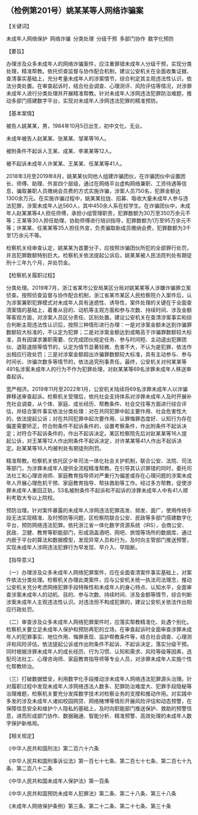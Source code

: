 ## （检例第201号）姚某某等人网络诈骗案



【关键词】

未成年人网络保护 网络诈骗 分类处理 分级干预 多部门协作 数字化预防

【要旨】

办理涉及众多未成年人的网络诈骗案件，应注重罪错未成年人分级干预，实现分类处理，精准帮教。依托侦查监督与协作配合机制，建议公安机关在全面收集证据、查清事实基础上，充分考量未成年人的涉案情节，综合判定其主观违法性认识，依法分类处置。在审查起诉时，结合社会调查、心理测评、风险评估等情况，对涉罪未成年人进行分类处理并开展精准帮教。针对未成年人涉网违法犯罪防治难题，推动多部门搭建数字平台，实现对未成年人涉网违法犯罪的精准预防。

【基本案情】

被告人姚某某，男，1984年10月5日出生，初中文化，无业。

未成年被告人赵某某、张某某、邹某等16人。

被附条件不起诉人王某、成某、李某某等12人。

被不起诉未成年人许某某、王某某、任某某等41人。

2018年3月至2019年8月，姚某某伙同他人组建诈骗团伙，在诈骗团伙中设置团长、师傅、助理、外宣四个层级，通过在网络平台虚构网络兼职、工资待遇等信息，骗取兼职人员缴纳会员费的方式实施诈骗，涉案人员750名，犯罪金额达1300余万元。在实施诈骗过程中，姚某某拉拢、招募、吸收大量未成年人参与违法犯罪，涉案未成年人达560人，其中450余人系在校学生。在诈骗团伙中，未成年人赵某某等4人担任师傅，承担小组管理职责，犯罪数额为30万至350万余元不等；王某等30人担任助理，协助师傅进行培训指导，犯罪数额为1万至95万余元不等；许某某、任某某等35人担任外宣，负责骗取新成员缴纳会费，犯罪数额为3千至1万余元不等。

检察机关经审查认定，姚某某为首要分子，应按照诈骗团伙所犯的全部罪行处罚，并且犯罪数额特别巨大。检察机关依法提起公诉后，姚某某被人民法院判处有期徒刑十三年九个月，并处罚金。

【检察机关履职过程】

分类处理。2019年7月，浙江省某市公安局某区分局对姚某某等人涉嫌诈骗罪立案侦查。按照侦查监督与协作配合机制，浙江省某市某区人民检察院介入案件后，认为涉案兼职犯罪模式对未成年人具有迷惑性、诱导性，案件处理的关键在于全面查清案情的基础上，着重从目的、动机等主观方面和参与次数、持续时间、涉及金额等客观方面，对涉案人员区分责任、区别处置。建议公安机关在查清涉案事实和综合判断主观违法性认识后，按照三种情形进行办理：一是对涉案金额未达到诈骗罪数额较大标准的，不认定为犯罪；二是对涉案金额达到或略高于诈骗罪数额较大标准，具有因谋求兼职需要、仅完成团伙规定任务、参与时间短、主动退出犯罪团伙、退赃退赔等情节的，认定为情节显著轻微、危害不大，不认为是犯罪，依法作出相应行政处罚；三是对涉案金额超出诈骗罪数额较大标准，具有主动参与、参与时间长、诈骗次数多等情节的，依法追究刑事责任。最终，公安机关对何某某等491名涉案未成年人的行为不作为犯罪处理，对赵某某等69名涉罪未成年人移送审查起诉。

宽严相济。2019年11月至2022年1月，公安机关陆续将69名涉罪未成年人以诈骗罪移送审查起诉。检察机关受理后，依托社会支持体系对涉罪未成年人及时开展补充社会调查，从个体、家庭、成长经历、帮教条件、社会交往等方面进行综合评估，并结合案件事实依法分类处理：对在共同犯罪中起主要作用、社会危害性大的，依法提起公诉；对在共同犯罪中起次要作用、认罪悔罪态度好、认知行为存在偏差需要矫正，符合附条件不起诉条件的，设置考察条件，作出附条件不起诉决定；对符合不起诉条件的，作出不起诉决定。某区检察院先后对赵某某等16人提起公诉，对王某等12人作出附条件不起诉决定，对许某某等41人作出不起诉决定。赵某某等16人均被判处有期徒刑刑罚。

精准帮教。检察机关依托区少年司法一体化社会关护机制，联合公安、法院、司法等部门，为涉罪未成年人提供全流程精准帮教。在引导其认识罪错的同时，委托司法社工和心理咨询师、家庭教育指导师对严重行为偏差或存在心理问题的涉案未成年人开展心理危机干预、家庭教育指导、帮扶救助等工作。经过多方帮教，促使涉罪未成年人重回正轨，53名被附条件不起诉和不起诉的涉罪未成年人中有41人顺利考取大专以上院校。

预防治理。针对案件暴露的未成年人涉网违法犯罪高发、频发、面广，使用传统手段无法实现精准、及时预防等问题，区检察院联合公安、民政等多部门搭建数字化平台，预防网络违法犯罪。依托浙江省一体化数字资源系统（IRS），会商公安、民政、卫健、教育等职能部门，形成涵盖酒吧、网吧、旅馆等场所的数据库，通过内嵌于平台的算法和数据模型，发现异常人员和行为，及时向主管部门推送预警，实现未成年人涉网违法犯罪行为早发现、早介入、早阻断。

【指导意义】

（一）办理涉及众多未成年人网络犯罪案件，应在全面查清案件事实基础上，对案件依法分类处理。检察机关办理此类案件，应与公安机关统一执法司法理念，推动公安机关充分考虑网络犯罪手段特殊性和未成年人的身心特点、认知水平，全面审查涉案未成年人的动机、目的、参与次数、持续时间、涉及金额等情节，综合判断涉案未成年人主观违法性认识。对违法但不构成犯罪的，建议公安机关依法作出相应行政处罚。

（二）审查涉及众多未成年人网络犯罪案件时，应落实帮教精准化、处遇个别化。检察机关要立足未成年人保护和预防再犯的立场，在审查起诉时全面审查涉罪未成年人的犯罪事实、地位作用、悔罪表现、监护帮教条件等，结合社会调查、心理测评和风险评估，依法提起公诉或作出附条件不起诉、不起诉决定，落实分级干预。同时根据涉罪未成年人的成长经历、行为习惯、认知和需求、风险等级等因素，选配司法社工、心理咨询师、家庭教育指导师等专业人员，对涉罪未成年人实施个性化帮教矫治。

（三）打破数据壁垒，利用数字化手段推动涉未成年人网络违法犯罪源头治理。针对履职过程中发现未成年人涉网络违法人数多、犯罪防治难度大、犯罪手段隐秘等治理难题，检察机关要充分发挥数字技术对检察业务的支撑和推动作用。对实践中多发的涉及未成年人诸如校园网贷、网络赌博等情形开展风险评估和动态预警，在保障信息安全和维护个人隐私的基础上，及时向职能部门推送保护、救助的预警信息，进而形成部门协作、数据融通、智能分析、精准预警、高效处理的未成年人数字保护新格局。

【相关规定】

《中华人民共和国刑法》第二百六十六条

《中华人民共和国刑事诉讼法》第一百七十七条、第二百七十七条、第二百七十九条、第二百八十二条

《中华人民共和国未成年人保护法》第一百条

《中华人民共和国预防未成年人犯罪法》第二条、第二十八条、第三十八条

《未成年人网络保护条例》第三条、第二十二条、第二十七条、第三十条

